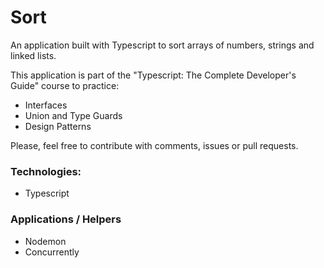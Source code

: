 # Sort

An application built with Typescript to sort arrays of numbers, strings and linked lists.

This application is part of the "Typescript: The Complete Developer's Guide" course to practice:

- Interfaces
- Union and Type Guards
- Design Patterns

Please, feel free to contribute with comments, issues or pull requests.

### Technologies:

- Typescript

### Applications / Helpers

- Nodemon
- Concurrently
